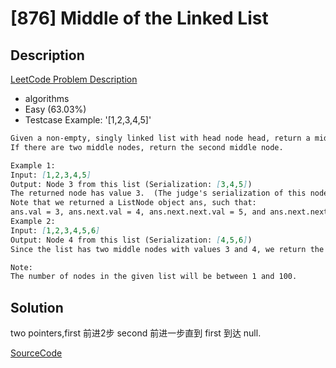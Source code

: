 # [876] Middle of the Linked List

## Description

[LeetCode Problem Description](https://leetcode.com/problems/middle-of-the-linked-list/description/)

* algorithms
* Easy (63.03%)
* Testcase Example:  '[1,2,3,4,5]'

```md
Given a non-empty, singly linked list with head node head, return a middle node of linked list.
If there are two middle nodes, return the second middle node.

Example 1:
Input: [1,2,3,4,5]
Output: Node 3 from this list (Serialization: [3,4,5])
The returned node has value 3.  (The judge's serialization of this node is [3,4,5]).
Note that we returned a ListNode object ans, such that:
ans.val = 3, ans.next.val = 4, ans.next.next.val = 5, and ans.next.next.next = NULL.
Example 2:
Input: [1,2,3,4,5,6]
Output: Node 4 from this list (Serialization: [4,5,6])
Since the list has two middle nodes with values 3 and 4, we return the second one.

Note:
The number of nodes in the given list will be between 1 and 100.

```

## Solution

two pointers,first 前进2步 second 前进一步直到 first 到达 null.

[SourceCode](./solution.js)